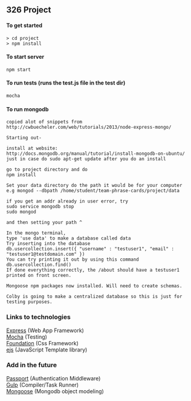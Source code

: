## 326 Project

#### To get started
```
> cd project
> npm install

```
#### To start server
```
npm start
```

#### To run tests (runs the test.js file in the test dir)
```
mocha
```

#### To run mongodb
```
copied alot of snippets from 
http://cwbuecheler.com/web/tutorials/2013/node-express-mongo/

Starting out-

install at website:
http://docs.mongodb.org/manual/tutorial/install-mongodb-on-ubuntu/
just in case do sudo apt-get update after you do an install

go to project directory and do
npm install

Set your data directory do the path it would be for your computer
e.g mongod --dbpath /home/student/team-phrase-cards/project/data

if you get an addr already in user error, try
sudo service mongodb stop
sudo mongod

and then setting your path ^

In the mongo terminal, 
type 'use data' to make a database called data
Try inserting into the database
db.usercollection.insert({ "username" : "testuser1", "email" : "testuser1@testdomain.com" })
You can try printing it out by using this command
db.usercollection.find()
If done everything correctly, the /about should have a testuser1 printed on front screen.

Mongoose npm packages now installed. Will need to create schemas.

Colby is going to make a centralized database so this is just for testing purposes.
```




### Links to technologies
[Express](http://expressjs.com/) (Web App Framework)<br>
[Mocha](http://visionmedia.github.io/mocha/) (Testing)<br>
[Foundation](http://foundation.zurb.com/) (Css Framework)<br>
[ejs](http://www.embeddedjs.com/) (JavaScript Template library)

### Add in the future
[Passport](http://passportjs.org/) (Authentication Middleware)<br>
[Gulp](http://gulpjs.com/) (Compiler/Task Runner)<br>
[Mongoose](http://mongoosejs.com/) (Mongodb object modeling)
